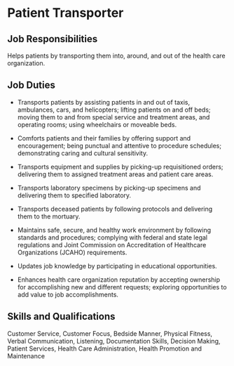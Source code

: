 # Patient Transporter

## Job Responsibilities

Helps patients by transporting them into, around, and out of the health care organization.

## Job Duties

* Transports patients by assisting patients in and out of taxis, ambulances, cars, and helicopters; lifting patients on and off beds; moving them to and from special service and treatment areas, and operating rooms; using wheelchairs or moveable beds.

* Comforts patients and their families by offering support and encouragement; being punctual and attentive to procedure schedules; demonstrating caring and cultural sensitivity.

* Transports equipment and supplies by picking-up requisitioned orders; delivering them to assigned treatment areas and patient care areas.

* Transports laboratory specimens by picking-up specimens and delivering them to specified laboratory.

* Transports deceased patients by following protocols and delivering them to the mortuary.

* Maintains safe, secure, and healthy work environment by following standards and procedures; complying with federal and state legal regulations and Joint Commission on Accreditation of Healthcare Organizations (JCAHO) requirements.

* Updates job knowledge by participating in educational opportunities.

* Enhances health care organization reputation by accepting ownership for accomplishing new and different requests; exploring opportunities to add value to job accomplishments.

## Skills and Qualifications

Customer Service, Customer Focus, Bedside Manner, Physical Fitness, Verbal Communication, Listening, Documentation Skills, Decision Making, Patient Services, Health Care Administration, Health Promotion and Maintenance

